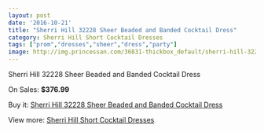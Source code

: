 ```yaml
---
layout: post
date: '2016-10-21'
title: "Sherri Hill 32228 Sheer Beaded and Banded Cocktail Dress"
category: Sherri Hill Short Cocktail Dresses
tags: ["prom","dresses","sheer","dress","party"]
image: http://img.princessan.com/36831-thickbox_default/sherri-hill-32228-sheer-beaded-and-banded-cocktail-dress.jpg
---
```

Sherri Hill 32228 Sheer Beaded and Banded Cocktail Dress

On Sales: **$376.99**
<a href="https://www.princessan.com/en/17191-sherri-hill-32228-sheer-beaded-and-banded-cocktail-dress.html"><amp-img layout="responsive" width="600" height="600" src="//img.princessan.com/36831-thickbox_default/sherri-hill-32228-sheer-beaded-and-banded-cocktail-dress.jpg" alt="Sherri Hill 32228 Sheer Beaded and Banded Cocktail Dress 0" /></a>
<a href="https://www.princessan.com/en/17191-sherri-hill-32228-sheer-beaded-and-banded-cocktail-dress.html"><amp-img layout="responsive" width="600" height="600" src="//img.princessan.com/36832-thickbox_default/sherri-hill-32228-sheer-beaded-and-banded-cocktail-dress.jpg" alt="Sherri Hill 32228 Sheer Beaded and Banded Cocktail Dress 1" /></a>
<a href="https://www.princessan.com/en/17191-sherri-hill-32228-sheer-beaded-and-banded-cocktail-dress.html"><amp-img layout="responsive" width="600" height="600" src="//img.princessan.com/36833-thickbox_default/sherri-hill-32228-sheer-beaded-and-banded-cocktail-dress.jpg" alt="Sherri Hill 32228 Sheer Beaded and Banded Cocktail Dress 2" /></a>

Buy it: [Sherri Hill 32228 Sheer Beaded and Banded Cocktail Dress](https://www.princessan.com/en/17191-sherri-hill-32228-sheer-beaded-and-banded-cocktail-dress.html "Sherri Hill 32228 Sheer Beaded and Banded Cocktail Dress")

View more: [Sherri Hill Short Cocktail Dresses](https://www.princessan.com/en/144- "Sherri Hill Short Cocktail Dresses")